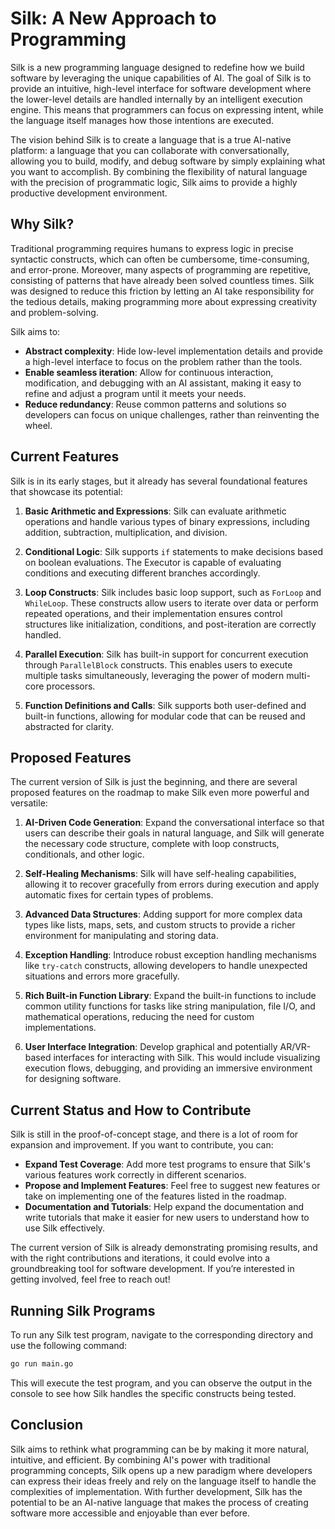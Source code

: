 # Silk: A New Approach to Programming

Silk is a new programming language designed to redefine how we build software by leveraging the unique capabilities of AI. The goal of Silk is to provide an intuitive, high-level interface for software development where the lower-level details are handled internally by an intelligent execution engine. This means that programmers can focus on expressing intent, while the language itself manages how those intentions are executed.

The vision behind Silk is to create a language that is a true AI-native platform: a language that you can collaborate with conversationally, allowing you to build, modify, and debug software by simply explaining what you want to accomplish. By combining the flexibility of natural language with the precision of programmatic logic, Silk aims to provide a highly productive development environment.

## Why Silk?

Traditional programming requires humans to express logic in precise syntactic constructs, which can often be cumbersome, time-consuming, and error-prone. Moreover, many aspects of programming are repetitive, consisting of patterns that have already been solved countless times. Silk was designed to reduce this friction by letting an AI take responsibility for the tedious details, making programming more about expressing creativity and problem-solving.

Silk aims to:
- **Abstract complexity**: Hide low-level implementation details and provide a high-level interface to focus on the problem rather than the tools.
- **Enable seamless iteration**: Allow for continuous interaction, modification, and debugging with an AI assistant, making it easy to refine and adjust a program until it meets your needs.
- **Reduce redundancy**: Reuse common patterns and solutions so developers can focus on unique challenges, rather than reinventing the wheel.

## Current Features

Silk is in its early stages, but it already has several foundational features that showcase its potential:

1. **Basic Arithmetic and Expressions**: Silk can evaluate arithmetic operations and handle various types of binary expressions, including addition, subtraction, multiplication, and division.

2. **Conditional Logic**: Silk supports `if` statements to make decisions based on boolean evaluations. The Executor is capable of evaluating conditions and executing different branches accordingly.

3. **Loop Constructs**: Silk includes basic loop support, such as `ForLoop` and `WhileLoop`. These constructs allow users to iterate over data or perform repeated operations, and their implementation ensures control structures like initialization, conditions, and post-iteration are correctly handled.

4. **Parallel Execution**: Silk has built-in support for concurrent execution through `ParallelBlock` constructs. This enables users to execute multiple tasks simultaneously, leveraging the power of modern multi-core processors.

5. **Function Definitions and Calls**: Silk supports both user-defined and built-in functions, allowing for modular code that can be reused and abstracted for clarity.

## Proposed Features

The current version of Silk is just the beginning, and there are several proposed features on the roadmap to make Silk even more powerful and versatile:

1. **AI-Driven Code Generation**: Expand the conversational interface so that users can describe their goals in natural language, and Silk will generate the necessary code structure, complete with loop constructs, conditionals, and other logic.

2. **Self-Healing Mechanisms**: Silk will have self-healing capabilities, allowing it to recover gracefully from errors during execution and apply automatic fixes for certain types of problems.

3. **Advanced Data Structures**: Adding support for more complex data types like lists, maps, sets, and custom structs to provide a richer environment for manipulating and storing data.

4. **Exception Handling**: Introduce robust exception handling mechanisms like `try-catch` constructs, allowing developers to handle unexpected situations and errors more gracefully.

5. **Rich Built-in Function Library**: Expand the built-in functions to include common utility functions for tasks like string manipulation, file I/O, and mathematical operations, reducing the need for custom implementations.

6. **User Interface Integration**: Develop graphical and potentially AR/VR-based interfaces for interacting with Silk. This would include visualizing execution flows, debugging, and providing an immersive environment for designing software.

## Current Status and How to Contribute

Silk is still in the proof-of-concept stage, and there is a lot of room for expansion and improvement. If you want to contribute, you can:
- **Expand Test Coverage**: Add more test programs to ensure that Silk's various features work correctly in different scenarios.
- **Propose and Implement Features**: Feel free to suggest new features or take on implementing one of the features listed in the roadmap.
- **Documentation and Tutorials**: Help expand the documentation and write tutorials that make it easier for new users to understand how to use Silk effectively.

The current version of Silk is already demonstrating promising results, and with the right contributions and iterations, it could evolve into a groundbreaking tool for software development. If you’re interested in getting involved, feel free to reach out!

## Running Silk Programs

To run any Silk test program, navigate to the corresponding directory and use the following command:

```sh
go run main.go
```

This will execute the test program, and you can observe the output in the console to see how Silk handles the specific constructs being tested.

## Conclusion

Silk aims to rethink what programming can be by making it more natural, intuitive, and efficient. By combining AI's power with traditional programming concepts, Silk opens up a new paradigm where developers can express their ideas freely and rely on the language itself to handle the complexities of implementation. With further development, Silk has the potential to be an AI-native language that makes the process of creating software more accessible and enjoyable than ever before.
